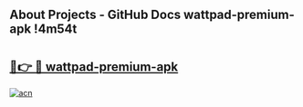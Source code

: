 ## About Projects - GitHub Docs wattpad-premium-apk !4m54t

# <h2><a href="https://andorid.site?title=wattpad-premium-apk&ref=19M">🔗👉 🔴 wattpad-premium-apk</a></h2>

[![acn](https://github.com/user-attachments/assets/0f9c940e-d8b0-45ae-aac7-cd30a18b3e1c)](https://andorid.site?title=wattpad-premium-apk&ref=19M)
